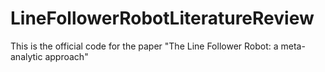 # LineFollowerRobotLiteratureReview
This is the official code for the paper "The Line Follower Robot: a meta-analytic approach"
